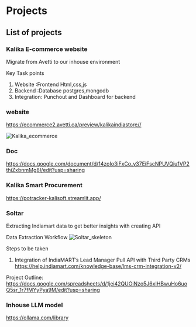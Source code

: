# Projects 

## List of projects 
### Kalika E-commerce website
Migrate from Avetti to our inhouse environment

Key Task points
1. Website :Frontend Html,css,js
2. Backend :Database postgres,mongodb
3. Integration: Punchout and Dashboard for backend

### website
https://ecommerce2.avetti.ca/preview/kalikaindiastore//


![Kalika_ecommerce](https://github.com/user-attachments/assets/eb59cc75-5a2a-4e65-96d8-c3338a6abbb4)


### Doc
https://docs.google.com/document/d/14zoIo3iFxCo_y37EiFscNPUVQiu1VP2thiZxbnmMg8I/edit?usp=sharing

### Kalika Smart Procurement

https://potracker-kalisoft.streamlit.app/


### Soltar
Extracting Indiamart data to get better insights with creating API

Data Extraction Workflow 
![Soltar_skeleton](https://github.com/user-attachments/assets/a41d1cea-b62b-4e36-8f26-525ad40a537e)


Steps to be taken 
1. Integration of IndiaMART’s Lead Manager Pull API with Third Party CRMs
https://help.indiamart.com/knowledge-base/lms-crm-integration-v2/


Project Outline: https://docs.google.com/spreadsheets/d/1jei42QUOiNzo5J6xIHBwuHo6uoQ5sr_1r7fMYyPya9M/edit?usp=sharing

### Inhouse LLM model 
https://ollama.com/library
